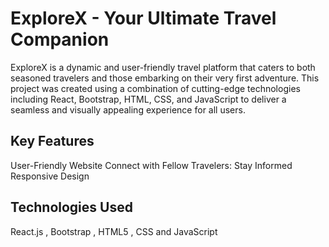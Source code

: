 # ExploreX - Your Ultimate Travel Companion

ExploreX is a dynamic and user-friendly travel platform that caters to both seasoned travelers and those embarking on their very first adventure. This project was created using a combination of cutting-edge technologies including React, Bootstrap, HTML, CSS, and JavaScript to deliver a seamless and visually appealing experience for all users.

## Key Features

User-Friendly Website
Connect with Fellow Travelers: 
Stay Informed
Responsive Design

## Technologies Used

React.js , Bootstrap , HTML5 , CSS and JavaScript
